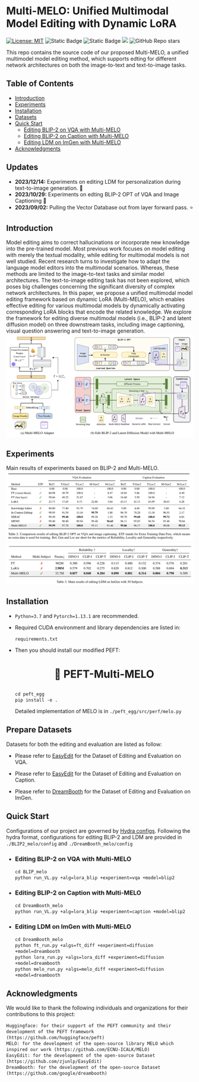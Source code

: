<!-- omit in toc -->
# Multi-MELO: Unified Multimodal Model Editing with Dynamic LoRA
[![License: MIT](https://img.shields.io/badge/License-MIT-red.svg)](https://opensource.org/licenses/MIT)
![Static Badge](https://img.shields.io/badge/Pytorch-1.13.1-yellow)
![Static Badge](https://img.shields.io/badge/Config-Hydra-blue)
![](https://img.shields.io/badge/PRs-Welcome-green)
![GitHub Repo stars](https://img.shields.io/github/stars/BruthYU/MELO-V2?style=social)

This repo contains the source code of our proposed Multi-MELO, a unified multimodel model editing method, which supports edting for different network architectures on both the image-to-text and text-to-image tasks. 

<!-- omit in toc -->
## Table of Contents
- [Introduction](#introduction)
- [Experiments](#experiments)
- [Installation](#installation)
- [Datasets](#prepare-datasets)
- [Quick Start](#quick-start)
  - [Editing BLIP-2 on VQA with Multi-MELO](#editing-blip-2-on-vqa-with-multi-melo)
  - [Editing BLIP-2 on Caption with Multi-MELO](#editing-blip-2-on-caption-with-multi-melo)
  - [Editing LDM on ImGen with Multi-MELO](#editing-ldm-on-imgen-with-multi-melo)
- [Acknowledgments](#acknowledgments)

<!-- omit in toc -->
## Updates
- **2023/12/14:** Experiments on editing LDM for personalization during text-to-image generation. :art:
- **2023/10/29:** Experiments on edting BLIP-2 OPT of VQA and Image Captioning :confetti_ball:	
- **2023/09/02:** Pulling the Vector Database out from layer forward pass. :star:


## Introduction
Model editing aims to correct hallucinations or incorporate new knowledge into the pre-trained model. Most previous work focuses on model editing with merely the textual modality, while editing for multimodal models is not well studied. Recent research turns to investigate how to adapt the language model editors into the multimodal scenarios. Whereas, these methods are limited to the image-to-text tasks and similar model architectures. The text-to-image editing task has not been explored, which poses big challenges concerning the significant diversity of complex network architectures. In this paper, we propose a unified multimodal model editing framework based on dynamic LoRA (Multi-MELO), which enables effective editing for various multimodal models by dynamically activating corresponding LoRA blocks that encode the related knowledge. We explore the framework for editing diverse multimodal models (i.e., BLIP-2 and latent diffusion model) on three downstream tasks, including image captioning, visual question answering and text-to-image generation. 
![main](./figures/main_00.png)

## Experiments
Main results of experiments based on BLIP-2 and Multi-MELO.
![table1](./figures/table1.png)
![table2](./figures/table2.png)
## Installation
- `Python=3.7` and `Pytorch=1.13.1` are recommended.
- Required CUDA environment and library dependencies are listed in: 
  ```
  requirements.txt
  ```
  

- Then you should install our modified PEFT:
  <h1 align="center"> <p>🤗 PEFT-Multi-MELO</p></h1>

  ```
  cd peft_egg
  pip install -e .
  ```
  Detailed implementation of MELO is in `./peft_egg/src/perf/melo.py`
## Prepare Datasets
Datasets for both the editing and evaluation are listed as follow:

- Please refer to [EasyEdit](https://github.com/zjunlp/EasyEdit) for the Dataset of Editing and Evaluation on VQA.

- Please refer to [EasyEdit](https://github.com/zjunlp/EasyEdit) for the Dataset of Editing and Evaluation on Caption.

- Please refer to [DreamBooth](https://github.com/google/dreambooth) for the Dataset of Editing and Evaluation on ImGen.
 

## Quick Start
Configurations of our project are governed by [Hydra configs](https://hydra.cc/docs/configure_hydra/intro/). 
Following the hydra format, configurations for editing BLIP-2 and LDM are provided in `./BLIP2_melo/config` and `./DreamBooth_melo/config`

- ### Editing BLIP-2 on VQA with Multi-MELO

  ```
  cd BLIP_melo
  python run_VL.py +alg=lora_blip +experiment=vqa +model=blip2
  ```

- ### Editing BLIP-2 on Caption with Multi-MELO
  ```
  cd DreamBooth_melo
  python run_VL.py +alg=lora_blip +experiment=caption +model=blip2
  ```

- ### Editing LDM on ImGen with Multi-MELO
  ```
  cd DreamBooth_melo
  python ft_run.py +algs=ft_diff +experiment=diffusion +model=dreambooth
  python lora_run.py +algs=lora_diff +experiment=diffusion +model=dreambooth
  python melo_run.py +algs=melo_diff +experiment=diffusion +model=dreambooth
  ```


## Acknowledgments
We would like to thank the following individuals and organizations for their contributions to this project:
```
Huggingface: for their support of the PEFT community and their development of the PEFT framework (https://github.com/huggingface/peft)
MELO: for the development of the open-source library MELO which inspired our work (https://github.com/ECNU-ICALK/MELO)
EasyEdit: for the development of the open-source Dataset (https://github.com/zjunlp/EasyEdit)
DreamBooth: for the development of the open-source Dataset (https://github.com/google/dreambooth)
```

